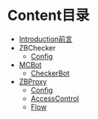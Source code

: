 ﻿# Content目录

* [Introduction前言](README.md)
* ZBChecker
  * [Config](ZBChecker/config.md)
* [MCBot](MCBot/README.md)
  * [CheckerBot](MCBot/CheckerBot.md)
* [ZBProxy](ZBProxy/README.md)
  * [Config](ZBProxy/config.md)
  * [AccessControl](ZBProxy/access.md)
  * [Flow](ZBProxy/flow.md)
